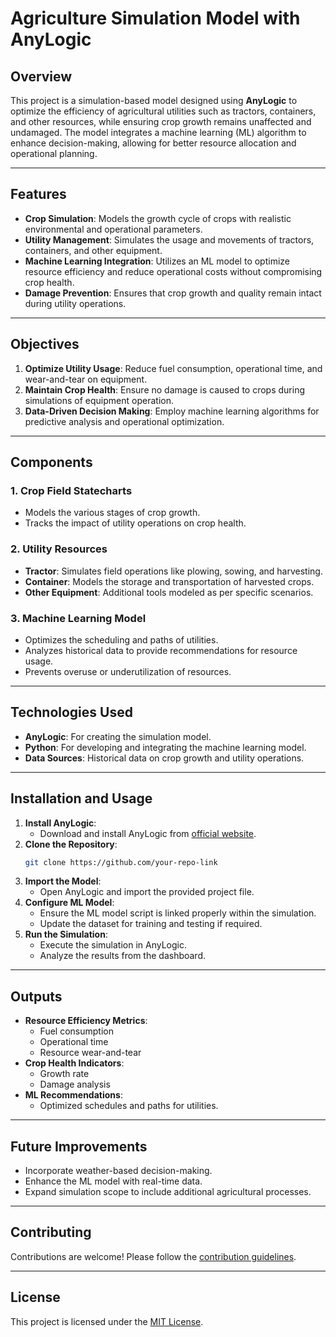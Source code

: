 # Agriculture Simulation Model with AnyLogic

## Overview
This project is a simulation-based model designed using **AnyLogic** to optimize the efficiency of agricultural utilities such as tractors, containers, and other resources, while ensuring crop growth remains unaffected and undamaged. The model integrates a machine learning (ML) algorithm to enhance decision-making, allowing for better resource allocation and operational planning.

---

## Features
- **Crop Simulation**: Models the growth cycle of crops with realistic environmental and operational parameters.
- **Utility Management**: Simulates the usage and movements of tractors, containers, and other equipment.
- **Machine Learning Integration**: Utilizes an ML model to optimize resource efficiency and reduce operational costs without compromising crop health.
- **Damage Prevention**: Ensures that crop growth and quality remain intact during utility operations.

---

## Objectives
1. **Optimize Utility Usage**: Reduce fuel consumption, operational time, and wear-and-tear on equipment.
2. **Maintain Crop Health**: Ensure no damage is caused to crops during simulations of equipment operation.
3. **Data-Driven Decision Making**: Employ machine learning algorithms for predictive analysis and operational optimization.

---

## Components
### 1. **Crop Field Statecharts**
- Models the various stages of crop growth.
- Tracks the impact of utility operations on crop health.

### 2. **Utility Resources**
- **Tractor**: Simulates field operations like plowing, sowing, and harvesting.
- **Container**: Models the storage and transportation of harvested crops.
- **Other Equipment**: Additional tools modeled as per specific scenarios.

### 3. **Machine Learning Model**
- Optimizes the scheduling and paths of utilities.
- Analyzes historical data to provide recommendations for resource usage.
- Prevents overuse or underutilization of resources.

---

## Technologies Used
- **AnyLogic**: For creating the simulation model.
- **Python**: For developing and integrating the machine learning model.
- **Data Sources**: Historical data on crop growth and utility operations.

---

## Installation and Usage
1. **Install AnyLogic**:
   - Download and install AnyLogic from [official website](https://www.anylogic.com/).
2. **Clone the Repository**:
   ```bash
   git clone https://github.com/your-repo-link
   ```
3. **Import the Model**:
   - Open AnyLogic and import the provided project file.
4. **Configure ML Model**:
   - Ensure the ML model script is linked properly within the simulation.
   - Update the dataset for training and testing if required.
5. **Run the Simulation**:
   - Execute the simulation in AnyLogic.
   - Analyze the results from the dashboard.

---

## Outputs
- **Resource Efficiency Metrics**:
  - Fuel consumption
  - Operational time
  - Resource wear-and-tear
- **Crop Health Indicators**:
  - Growth rate
  - Damage analysis
- **ML Recommendations**:
  - Optimized schedules and paths for utilities.

---

## Future Improvements
- Incorporate weather-based decision-making.
- Enhance the ML model with real-time data.
- Expand simulation scope to include additional agricultural processes.

---

## Contributing
Contributions are welcome! Please follow the [contribution guidelines](CONTRIBUTING.md).

---

## License
This project is licensed under the [MIT License](LICENSE).
